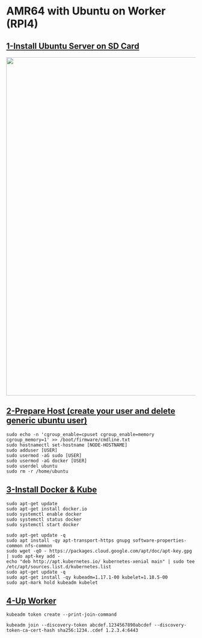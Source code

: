 # AMR64 with Ubuntu on Worker (RPI4)

## [1-Install Ubuntu Server on SD Card](https://ubuntu.com/tutorials/how-to-install-ubuntu-on-your-raspberry-pi#1-overview)

<img src="https://ubuntucommunity.s3.dualstack.us-east-2.amazonaws.com/original/2X/8/863a5a956284964af095103ebddc75a4f922c15e.jpeg" width="900">

## [2-Prepare Host (create your user and delete generic ubuntu user)](https://ubuntu.com/tutorials/how-to-install-ubuntu-on-your-raspberry-pi#4-boot-ubuntu-server)
```
sudo echo -n 'cgroup_enable=cpuset cgroup_enable=memory cgroup_memory=1' >> /boot/firmware/cmdline.txt
sudo hostnamectl set-hostname [NODE-HOSTNAME]
sudo adduser [USER]
sudo usermod -aG sudo [USER]
sudo usermod -aG docker [USER]
sudo userdel ubuntu
sudo rm -r /home/ubuntu
```

## [3-Install Docker & Kube](https://phoenixnap.com/kb/install-kubernetes-on-ubuntu)
```
sudo apt-get update
sudo apt-get install docker.io
sudo systemctl enable docker
sudo systemctl status docker
sudo systemctl start docker
```

```
sudo apt-get update -q
sudo apt install -qy apt-transport-https gnupg software-properties-common nfs-common
sudo wget -qO - https://packages.cloud.google.com/apt/doc/apt-key.gpg | sudo apt-key add -
echo "deb http://apt.kubernetes.io/ kubernetes-xenial main" | sudo tee /etc/apt/sources.list.d/kubernetes.list 
sudo apt-get update -q
sudo apt-get install -qy kubeadm=1.17.1-00 kubelet=1.18.5-00 
sudo apt-mark hold kubeadm kubelet 
```

## [4-Up Worker](https://phoenixnap.com/kb/install-kubernetes-on-ubuntu)
```
kubeadm token create --print-join-command
```

```
kubeadm join --discovery-token abcdef.1234567890abcdef --discovery-token-ca-cert-hash sha256:1234..cdef 1.2.3.4:6443
```
